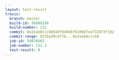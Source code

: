 ```yaml
---
layout: test-result
travis:
  branch: master
  build-id: 36889186
  build-number: 131
  commit: 6e2eab8cccb8920fbd8dbf638687ee732973f192
  commit-range: 657ba20c9f76...6e2eab8cccb8
  job-id: 59876665
  job-number: 131.1
  test-result: 0
---
```

